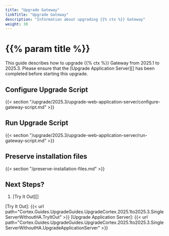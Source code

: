 ```yaml
---
title: "Upgrade Gateway"
linkTitle: "Upgrade Gateway"
description: "Information about upgrading {{% ctx %}} Gateway"
weight: 30
---
```


# {{% param title %}}

This guide describes how to upgrade {{% ctx %}} Gateway from 2025.1 to 2025.3. Please ensure that the [Upgrade Application Server][] has been completed before starting this upgrade.

## Configure Upgrade Script

{{< section "/upgrade/2025.3/upgrade-web-application-server/configure-gateway-script.md" >}}

## Run Upgrade Script

{{< section "/upgrade/2025.3/upgrade-web-application-server/run-gateway-script.md" >}}

## Preserve installation files

{{< section "/preserve-installation-files.md" >}}

## Next Steps?

1. [Try It Out][]

[Try It Out]: {{< url path="Cortex.Guides.UpgradeGuides.UpgradeCortex.2025.1to2025.3.SingleServerWithoutHA.TryItOut" >}}
[Upgrade Application Server]: {{< url path="Cortex.Guides.UpgradeGuides.UpgradeCortex.2025.1to2025.3.SingleServerWithoutHA.UpgradeApplicationServer" >}}
